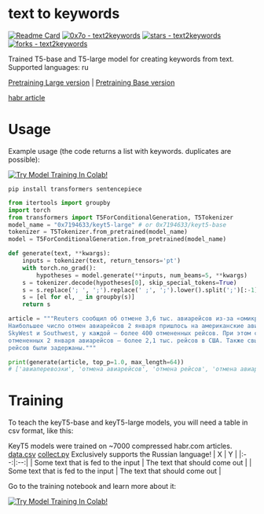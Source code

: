# text to keywords
[![Readme Card](https://github-readme-stats.vercel.app/api/pin/?username=0x7o&repo=text2keywords)](https://github.com/0x7o/text2keywords)
[![0x7o - text2keywords](https://img.shields.io/static/v1?label=0x7o&message=text2keywords&color=blue&logo=github)](https://github.com/0x7o/text2keywords "Go to GitHub repo")
[![stars - text2keywords](https://img.shields.io/github/stars/0x7o/text2keywords?style=social)](https://github.com/0x7o/text2keywords)
[![forks - text2keywords](https://img.shields.io/github/forks/0x7o/text2keywords?style=social)](https://github.com/0x7o/text2keywords)

Trained T5-base and T5-large model for creating keywords from text.
Supported languages: ru


[Pretraining Large version](https://huggingface.co/0x7194633/keyt5-large)
|
[Pretraining Base version](https://huggingface.co/0x7194633/keyt5-base)

[habr article](https://habr.com/ru/post/599715/)
# Usage
Example usage (the code returns a list with keywords. duplicates are possible):

[![Try Model Training In Colab!](https://colab.research.google.com/assets/colab-badge.svg)](https://colab.research.google.com/github/0x7o/text2keywords/blob/main/example/keyT5_use.ipynb)

```
pip install transformers sentencepiece
```

```python
from itertools import groupby
import torch
from transformers import T5ForConditionalGeneration, T5Tokenizer
model_name = "0x7194633/keyt5-large" # or 0x7194633/keyt5-base
tokenizer = T5Tokenizer.from_pretrained(model_name)
model = T5ForConditionalGeneration.from_pretrained(model_name)

def generate(text, **kwargs):
    inputs = tokenizer(text, return_tensors='pt')
    with torch.no_grad():
        hypotheses = model.generate(**inputs, num_beams=5, **kwargs)
    s = tokenizer.decode(hypotheses[0], skip_special_tokens=True)
    s = s.replace('; ', ';').replace(' ;', ';').lower().split(';')[:-1]
    s = [el for el, _ in groupby(s)]
    return s

article = """Reuters сообщил об отмене 3,6 тыс. авиарейсов из-за «омикрона» и погоды
Наибольшее число отмен авиарейсов 2 января пришлось на американские авиакомпании 
SkyWest и Southwest, у каждой — более 400 отмененных рейсов. При этом среди 
отмененных 2 января авиарейсов — более 2,1 тыс. рейсов в США. Также свыше 6400 
рейсов были задержаны."""

print(generate(article, top_p=1.0, max_length=64))  
# ['авиаперевозки', 'отмена авиарейсов', 'отмена рейсов', 'отмена авиарейсов', 'отмена рейсов', 'отмена авиарейсов']
```
# Training
To teach the keyT5-base and keyT5-large models, you will need a table in csv format, like this:

KeyT5 models were trained on ~7000 compressed habr.com articles. [data.csv](https://github.com/0x7o/text2keywords/blob/main/dataset/train.csv) [collect.py](https://github.com/0x7o/text2keywords/blob/main/dataset/collect.py)
Exclusively supports the Russian language!
| X | Y |
|:--:|:--:|
| Some text that is fed to the input | The text that should come out |
| Some text that is fed to the input | The text that should come out |

Go to the training notebook and learn more about it:

[![Try Model Training In Colab!](https://colab.research.google.com/assets/colab-badge.svg)](https://colab.research.google.com/github/0x7o/text2keywords/blob/main/example/keyT5_train.ipynb)
